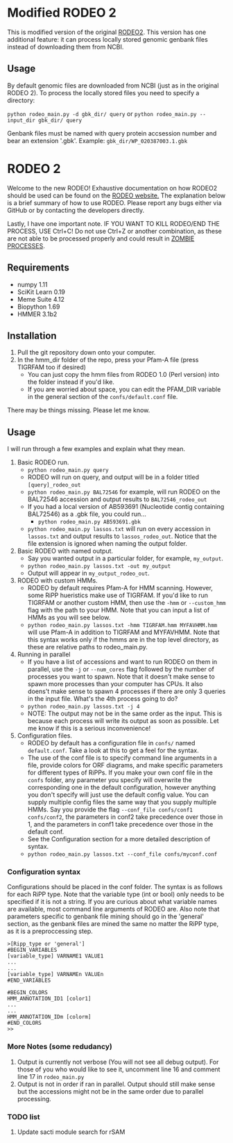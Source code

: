 # Modified RODEO 2
This is modified version of the original [RODEO2](https://github.com/the-mitchell-lab/rodeo2).
This version has one additional feature: it can process locally stored genomic genbank files instead of downloading them from NCBI. 

## Usage
By default genomic files are downloaded from NCBI (just as in the original RODEO 2). To process the locally stored files you need to specify a directory:

`python rodeo_main.py -d gbk_dir/ query`
or
`python rodeo_main.py --input_dir gbk_dir/ query`

Genbank files must be named with query protein accsession number and bear an extension '.gbk'. Example: `gbk_dir/WP_020387003.1.gbk`

# RODEO 2
Welcome to the new RODEO! Exhaustive documentation on how RODEO2 should be used can be found on the [RODEO website.](www.ripprodeo.org) The explanation below is a brief summary of how to use RODEO. Please report any bugs either via GitHub or by contacting the developers directly.

Lastly, I have one important note. IF YOU WANT TO KILL RODEO/END THE PROCESS, USE Ctrl+C! Do not use Ctrl+Z or another combination, as these are not able to be processed properly and could result in [ZOMBIE PROCESSES](https://stackoverflow.com/questions/20688982/zombie-process-vs-orphan-process). 

## Requirements
* numpy 1.11
* SciKit Learn 0.19
* Meme Suite 4.12
* Biopython 1.69
* HMMER 3.1b2

## Installation

1. Pull the git repository down onto your computer.
2. In the hmm_dir folder of the repo, press your Pfam-A file (press TIGRFAM too if desired)
    * You can just copy the hmm files from RODEO 1.0 (Perl version) into the folder instead if you'd like.
    * If you are worried about space, you can edit the PFAM_DIR variable in the general section of the `confs/default.conf` file.

There may be things missing. Please let me know.

## Usage
I will run through a few examples and explain what they mean.
1. Basic RODEO run. 
    *  `python rodeo_main.py query`
    *  RODEO will run on query, and output will be in a folder titled `[query]_rodeo_out`
    *  `python rodeo_main.py BAL72546` for example, will run RODEO on the BAL72546 accession and output results to `BAL72546_rodeo_out`
    *  If you had a local version of AB593691 (Nucleotide contig containing BAL72546) as a .gbk file, you could run...
        * `python rodeo_main.py AB593691.gbk` 
    *  `python rodeo_main.py lassos.txt` will run on every accession in `lassos.txt` and output results to `lassos_rodeo_out`. Notice that the file extension is ignored when naming the output folder.
2. Basic RODEO with named output.
    * Say you wanted output in a particular folder, for example, `my_output`.
    * `python rodeo_main.py lassos.txt -out my_output`
    * Output will appear in `my_output_rodeo_out`.
3. RODEO with custom HMMs.
    * RODEO by default requires Pfam-A for HMM scanning. However, some RiPP hueristics make use of TIGRFAM. If you'd like to run TIGRFAM or another custom HMM, then use the `-hmm` or `--custom_hmm` flag with the path to your HMM. Note that you can input a list of HMMs as you will see below.
    * `python rodeo_main.py lassos.txt -hmm TIGRFAM.hmm MYFAVHMM.hmm` will use Pfam-A in addition to TIGRFAM and MYFAVHMM. Note that this syntax works only if the hmms are in the top level directory, as these are relative paths to rodeo_main.py.
4. Running in parallel
    * If you have a list of accessions and want to run RODEO on them in parallel, use the `-j` or `--num_cores` flag followed by the number of processes you want to spawn. Note that it doesn't make sense to spawn more processes than your computer has CPUs. It also doens't make sense to spawn 4 processes if there are only 3 queries in the input file. What's the 4th process going to do?
    * `python rodeo_main.py lassos.txt -j 4`
    * NOTE: The output may not be in the same order as the input. This is because each process will write its output as soon as possible. Let me know if this is a serious inconvenience!
5. Configuration files.
    * RODEO by default has a configuration file in `confs/` named `default.conf`. Take a look at this to get a feel for the syntax. 
    * The use of the conf file is to specify command line arguments in a file, provide colors for ORF diagrams, and make specific parameters for different types of RiPPs. If you make your own conf file in the `confs` folder, any parameter you specify will overwrite the corresponding one in the default configuration, however anything you don't specify will just use the default config value. You can supply multiple config files the same way that you supply multiple HMMs. Say you provide the flag `--conf_file confs/conf1 confs/conf2`, the parameters in conf2 take precedence over those in 1, and the parameters in conf1 take precedence over those in the default conf.
    * See the Configuration section for a more detailed description of syntax.
    * `python rodeo_main.py lassos.txt --conf_file confs/myconf.conf`

### Configuration syntax
Configurations should be placed in the conf folder. The syntax is as follows for each RiPP type. Note that the variable type (int or bool) only needs to be specified if it is not a string. If you are curious about what variable names are available, most command line arguments of RODEO are. Also note that parameters specific to genbank file mining should go in the 'general' section, as the genbank files are mined the same no matter the RiPP type, as it is a preproccessing step.
```
>[Ripp_type or 'general']
#BEGIN_VARIABLES
[variable_type] VARNAME1 VALUE1
...
...
[variable_type] VARNAMEn VALUEn
#END_VARIABLES

#BEGIN_COLORS
HMM_ANNOTATION_ID1 [color1]
...
...
HMM_ANNOTATION_IDm [colorm]
#END_COLORS
>>
```
### More Notes (some redudancy)
1. Output is currently not verbose (You will not see all debug output). For those of you who would like to see it, uncomment line 16 and comment line 17 in `rodeo_main.py`
2. Output is not in order if ran in parallel. Output should still make sense but the accessions might not be in the same order due to parallel processing.


### TODO list
1. Update sacti module search for rSAM
